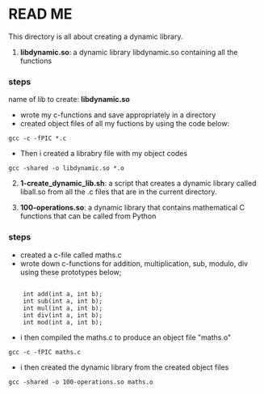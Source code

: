 # READ ME

This directory is all about creating a dynamic library.

1. **libdynamic.so**: a dynamic library libdynamic.so containing all the functions

### steps
name of lib to create: **libdynamic.so**

- wrote my c-functions and save appropriately in a directory
- created object files of all my fuctions by using the code below:
<pre><code>gcc -c -fPIC *.c</pre></code>

- Then i created a librabry file with my object codes
<pre><code>gcc -shared -o libdynamic.so *.o</pre></code>

2. **1-create_dynamic_lib.sh**: a script that creates a dynamic library called liball.so from all the .c files that are in the current directory.

3. **100-operations.so**: a dynamic library that contains mathematical C functions that can be called from Python

### steps
- created a c-file called maths.c
- wrote down c-functions for addition, multiplication, sub, modulo, div using these prototypes below;
<pre><code>
    int add(int a, int b);
    int sub(int a, int b);
    int mul(int a, int b);
    int div(int a, int b);
    int mod(int a, int b);
</pre></code>

- i then compiled the maths.c to produce an object file "maths.o"
<pre><code>gcc -c -fPIC maths.c</pre></code>

- i then created the dynamic library from the created object files
<pre><code>gcc -shared -o 100-operations.so maths.o</pre></code>

